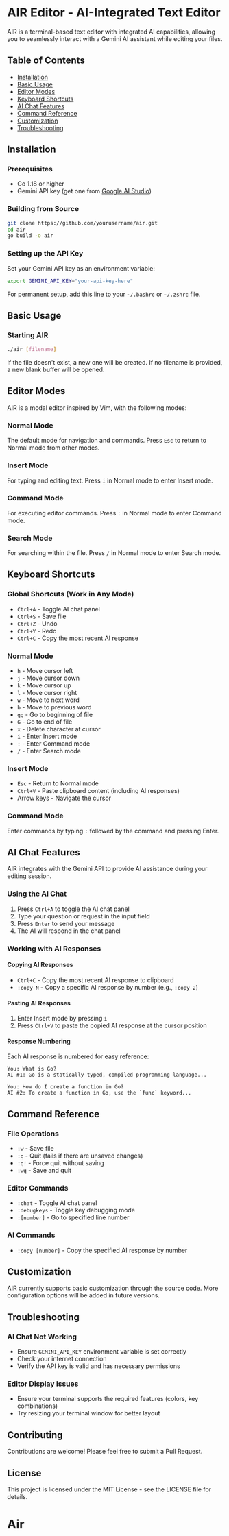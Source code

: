 # AIR Editor - AI-Integrated Text Editor

AIR is a terminal-based text editor with integrated AI capabilities, allowing you to seamlessly interact with a Gemini AI assistant while editing your files.

## Table of Contents
- [Installation](#installation)
- [Basic Usage](#basic-usage)
- [Editor Modes](#editor-modes)
- [Keyboard Shortcuts](#keyboard-shortcuts)
- [AI Chat Features](#ai-chat-features)
- [Command Reference](#command-reference)
- [Customization](#customization)
- [Troubleshooting](#troubleshooting)

## Installation

### Prerequisites
- Go 1.18 or higher
- Gemini API key (get one from [Google AI Studio](https://ai.google.dev/))

### Building from Source
```bash
git clone https://github.com/yourusername/air.git
cd air
go build -o air
```

### Setting up the API Key
Set your Gemini API key as an environment variable:

```bash
export GEMINI_API_KEY="your-api-key-here"
```

For permanent setup, add this line to your `~/.bashrc` or `~/.zshrc` file.

## Basic Usage

### Starting AIR
```bash
./air [filename]
```

If the file doesn't exist, a new one will be created. If no filename is provided, a new blank buffer will be opened.

## Editor Modes

AIR is a modal editor inspired by Vim, with the following modes:

### Normal Mode
The default mode for navigation and commands. Press `Esc` to return to Normal mode from other modes.

### Insert Mode
For typing and editing text. Press `i` in Normal mode to enter Insert mode.

### Command Mode
For executing editor commands. Press `:` in Normal mode to enter Command mode.

### Search Mode
For searching within the file. Press `/` in Normal mode to enter Search mode.

## Keyboard Shortcuts

### Global Shortcuts (Work in Any Mode)
- `Ctrl+A` - Toggle AI chat panel
- `Ctrl+S` - Save file
- `Ctrl+Z` - Undo
- `Ctrl+Y` - Redo
- `Ctrl+C` - Copy the most recent AI response

### Normal Mode
- `h` - Move cursor left
- `j` - Move cursor down
- `k` - Move cursor up
- `l` - Move cursor right
- `w` - Move to next word
- `b` - Move to previous word
- `gg` - Go to beginning of file
- `G` - Go to end of file
- `x` - Delete character at cursor
- `i` - Enter Insert mode
- `:` - Enter Command mode
- `/` - Enter Search mode

### Insert Mode
- `Esc` - Return to Normal mode
- `Ctrl+V` - Paste clipboard content (including AI responses)
- Arrow keys - Navigate the cursor

### Command Mode
Enter commands by typing `:` followed by the command and pressing Enter.

## AI Chat Features

AIR integrates with the Gemini API to provide AI assistance during your editing session.

### Using the AI Chat
1. Press `Ctrl+A` to toggle the AI chat panel
2. Type your question or request in the input field
3. Press `Enter` to send your message
4. The AI will respond in the chat panel

### Working with AI Responses

#### Copying AI Responses
- `Ctrl+C` - Copy the most recent AI response to clipboard
- `:copy N` - Copy a specific AI response by number (e.g., `:copy 2`)

#### Pasting AI Responses
1. Enter Insert mode by pressing `i`
2. Press `Ctrl+V` to paste the copied AI response at the cursor position

#### Response Numbering
Each AI response is numbered for easy reference:
```
You: What is Go?
AI #1: Go is a statically typed, compiled programming language...

You: How do I create a function in Go?
AI #2: To create a function in Go, use the `func` keyword...
```

## Command Reference

### File Operations
- `:w` - Save file
- `:q` - Quit (fails if there are unsaved changes)
- `:q!` - Force quit without saving
- `:wq` - Save and quit

### Editor Commands
- `:chat` - Toggle AI chat panel
- `:debugkeys` - Toggle key debugging mode
- `:[number]` - Go to specified line number

### AI Commands
- `:copy [number]` - Copy the specified AI response by number

## Customization

AIR currently supports basic customization through the source code. More configuration options will be added in future versions.

## Troubleshooting

### AI Chat Not Working
- Ensure `GEMINI_API_KEY` environment variable is set correctly
- Check your internet connection
- Verify the API key is valid and has necessary permissions

### Editor Display Issues
- Ensure your terminal supports the required features (colors, key combinations)
- Try resizing your terminal window for better layout

## Contributing

Contributions are welcome! Please feel free to submit a Pull Request.

## License

This project is licensed under the MIT License - see the LICENSE file for details.
# Air
